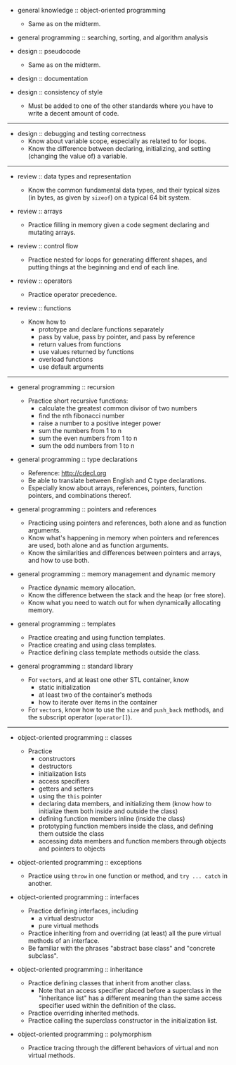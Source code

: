 - general knowledge :: object-oriented programming
    - Same as on the midterm.

- general programming :: searching, sorting, and algorithm analysis
- design :: pseudocode
    - Same as on the midterm.

- design :: documentation
- design :: consistency of style
    - Must be added to one of the other standards where you have to write a
      decent amount of code.

-------------------------------------------------------------------------------

- design :: debugging and testing correctness
    - Know about variable scope, especially as related to for loops.
    - Know the difference between declaring, initializing, and setting
      (changing the value of) a variable.

-------------------------------------------------------------------------------

- review :: data types and representation
    - Know the common fundamental data types, and their typical sizes (in
      bytes, as given by `sizeof`) on a typical 64 bit system.

- review :: arrays
    - Practice filling in memory given a code segment declaring and mutating
      arrays.

- review :: control flow
    - Practice nested for loops for generating different shapes, and putting
      things at the beginning and end of each line.

- review :: operators
    - Practice operator precedence.

- review :: functions
    - Know how to
        - prototype and declare functions separately
        - pass by value, pass by pointer, and pass by reference
        - return values from functions
        - use values returned by functions
        - overload functions
        - use default arguments

-------------------------------------------------------------------------------

- general programming :: recursion
    - Practice short recursive functions:
        - calculate the greatest common divisor of two numbers
        - find the nth fibonacci number
        - raise a number to a positive integer power
        - sum the numbers from 1 to n
        - sum the even numbers from 1 to n
        - sum the odd numbers from 1 to n

- general programming :: type declarations
    - Reference: <http://cdecl.org>
    - Be able to translate between English and C type declarations.
    - Especially know about arrays, references, pointers, function pointers,
      and combinations thereof.

- general programming :: pointers and references
    - Practicing using pointers and references, both alone and as function
      arguments.
    - Know what's happening in memory when pointers and references are used,
      both alone and as function arguments.
    - Know the similarities and differences between pointers and arrays, and
      how to use both.

- general programming :: memory management and dynamic memory
    - Practice dynamic memory allocation.
    - Know the difference between the stack and the heap (or free store).
    - Know what you need to watch out for when dynamically allocating memory.

- general programming :: templates
    - Practice creating and using function templates.
    - Practice creating and using class templates.
    - Practice defining class template methods outside the class.

- general programming :: standard library
    - For `vector`s, and at least one other STL container, know
        - static initialization
        - at least two of the container's methods
        - how to iterate over items in the container
    - For `vector`s, know how to use the `size` and `push_back` methods, and
      the subscript operator (`operator[]`).

-------------------------------------------------------------------------------

- object-oriented programming :: classes
    - Practice
        - constructors
        - destructors
        - initialization lists
        - access specifiers
        - getters and setters
        - using the `this` pointer
        - declaring data members, and initializing them (know how to initialize
          them both inside and outside the class)
        - defining function members inline (inside the class)
        - prototyping function members inside the class, and defining them
          outside the class
        - accessing data members and function members through objects and
          pointers to objects

- object-oriented programming :: exceptions
    - Practice using `throw` in one function or method, and `try ... catch` in
      another.

- object-oriented programming :: interfaces
    - Practice defining interfaces, including
        - a virtual destructor
        - pure virtual methods
    - Practice inheriting from and overriding (at least) all the pure virtual
      methods of an interface.
    - Be familiar with the phrases "abstract base class" and "concrete
      subclass".

- object-oriented programming :: inheritance
    - Practice defining classes that inherit from another class.
        - Note that an access specifier placed before a superclass in the
          "inheritance list" has a different meaning than the same access
          specifier used within the definition of the class.
    - Practice overriding inherited methods.
    - Practice calling the superclass constructor in the initialization list.

- object-oriented programming :: polymorphism
    - Practice tracing through the different behaviors of virtual and non
      virtual methods.

